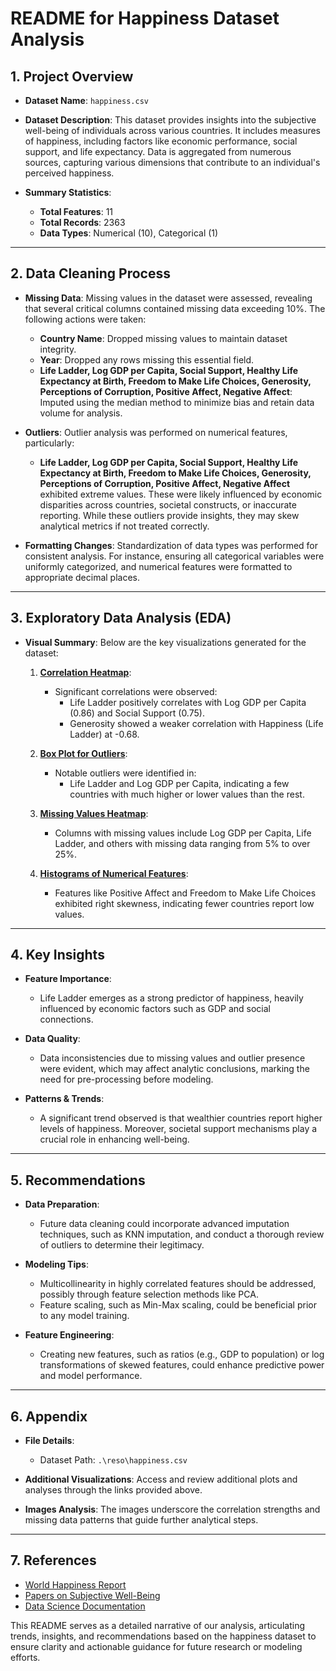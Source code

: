 # README for Happiness Dataset Analysis

## **1. Project Overview**
- **Dataset Name**: `happiness.csv`
- **Dataset Description**: This dataset provides insights into the subjective well-being of individuals across various countries. It includes measures of happiness, including factors like economic performance, social support, and life expectancy. Data is aggregated from numerous sources, capturing various dimensions that contribute to an individual's perceived happiness.
  
- **Summary Statistics**:
  - **Total Features**: 11
  - **Total Records**: 2363
  - **Data Types**: Numerical (10), Categorical (1)

---

## **2. Data Cleaning Process**
- **Missing Data**: Missing values in the dataset were assessed, revealing that several critical columns contained missing data exceeding 10%. The following actions were taken:
  - **Country Name**: Dropped missing values to maintain dataset integrity.
  - **Year**: Dropped any rows missing this essential field.
  - **Life Ladder, Log GDP per Capita, Social Support, Healthy Life Expectancy at Birth, Freedom to Make Life Choices, Generosity, Perceptions of Corruption, Positive Affect, Negative Affect**: Imputed using the median method to minimize bias and retain data volume for analysis.
  
- **Outliers**: Outlier analysis was performed on numerical features, particularly:
  - **Life Ladder, Log GDP per Capita, Social Support, Healthy Life Expectancy at Birth, Freedom to Make Life Choices, Generosity, Perceptions of Corruption, Positive Affect, Negative Affect** exhibited extreme values. These were likely influenced by economic disparities across countries, societal constructs, or inaccurate reporting. While these outliers provide insights, they may skew analytical metrics if not treated correctly.

- **Formatting Changes**: Standardization of data types was performed for consistent analysis. For instance, ensuring all categorical variables were uniformly categorized, and numerical features were formatted to appropriate decimal places.

---

## **3. Exploratory Data Analysis (EDA)**

- **Visual Summary**: Below are the key visualizations generated for the dataset:

  1. **[Correlation Heatmap](./correlation_matrix.png)**: 
     - Significant correlations were observed:
       - Life Ladder positively correlates with Log GDP per Capita (0.86) and Social Support (0.75).
       - Generosity showed a weaker correlation with Happiness (Life Ladder) at -0.68.

  2. **[Box Plot for Outliers](./outlier_boxplot.png)**: 
     - Notable outliers were identified in:
       - Life Ladder and Log GDP per Capita, indicating a few countries with much higher or lower values than the rest.

  3. **[Missing Values Heatmap](./missing_values_heatmap.png)**: 
     - Columns with missing values include Log GDP per Capita, Life Ladder, and others with missing data ranging from 5% to over 25%.
  
  4. **[Histograms of Numerical Features](./numerical_histograms.png)**:
     - Features like Positive Affect and Freedom to Make Life Choices exhibited right skewness, indicating fewer countries report low values.

---

## **4. Key Insights**
- **Feature Importance**: 
   - Life Ladder emerges as a strong predictor of happiness, heavily influenced by economic factors such as GDP and social connections.
  
- **Data Quality**: 
   - Data inconsistencies due to missing values and outlier presence were evident, which may affect analytic conclusions, marking the need for pre-processing before modeling.

- **Patterns & Trends**: 
   - A significant trend observed is that wealthier countries report higher levels of happiness. Moreover, societal support mechanisms play a crucial role in enhancing well-being.

---

## **5. Recommendations**
- **Data Preparation**: 
   - Future data cleaning could incorporate advanced imputation techniques, such as KNN imputation, and conduct a thorough review of outliers to determine their legitimacy.
  
- **Modeling Tips**:
   - Multicollinearity in highly correlated features should be addressed, possibly through feature selection methods like PCA.
   - Feature scaling, such as Min-Max scaling, could be beneficial prior to any model training.
  
- **Feature Engineering**: 
   - Creating new features, such as ratios (e.g., GDP to population) or log transformations of skewed features, could enhance predictive power and model performance.

---

## **6. Appendix**
- **File Details**:
  - Dataset Path: `.\reso\happiness.csv`
  
- **Additional Visualizations**: Access and review additional plots and analyses through the links provided above.

- **Images Analysis**: The images underscore the correlation strengths and missing data patterns that guide further analytical steps.

---

## **7. References**
- [World Happiness Report](https://worldhappiness.report/)
- [Papers on Subjective Well-Being](https://www.ncbi.nlm.nih.gov/pmc/articles/PMC6986798/)
- [Data Science Documentation](https://scikit-learn.org/stable/modules/classes.html)

This README serves as a detailed narrative of our analysis, articulating trends, insights, and recommendations based on the happiness dataset to ensure clarity and actionable guidance for future research or modeling efforts.